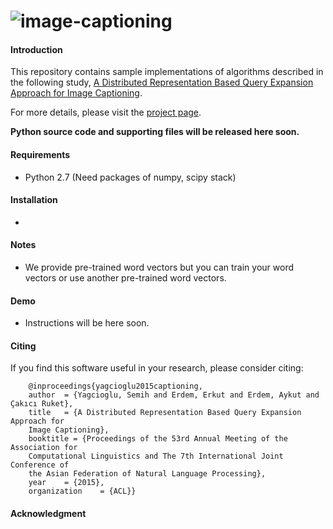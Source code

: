# ![image-captioning](https://dl.dropboxusercontent.com/u/16169065/header.png)

#### Introduction

This repository contains sample implementations of algorithms described in the following study, [A Distributed Representation Based Query Expansion Approach for Image Captioning](http://www.semihyagcioglu.com/projects/image-captioning).

For more details, please visit the [project page](http://www.semihyagcioglu.com/projects/image-captioning).

**Python source code and supporting files will be released here soon.**

#### Requirements

- Python 2.7 (Need packages of numpy, scipy stack)

#### Installation

- 

#### Notes

- We provide pre-trained word vectors but you can train your word vectors or use another pre-trained word vectors. 

#### Demo

- Instructions will be here soon.

#### Citing

If you find this software useful in your research, please consider citing:

		@inproceedings{yagcioglu2015captioning,
		author 	= {Yagcioglu, Semih and Erdem, Erkut and Erdem, Aykut and Çakıcı Ruket},
		title 	= {A Distributed Representation Based Query Expansion Approach for
		Image Captioning},
		booktitle = {Proceedings of the 53rd Annual Meeting of the Association for
		Computational Linguistics and The 7th International Joint Conference of
		the Asian Federation of Natural Language Processing},
		year 	= {2015},
		organization 	= {ACL}}

#### Acknowledgment

